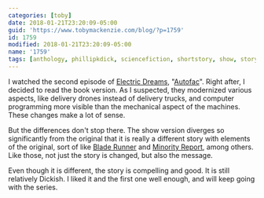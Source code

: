 ```yaml
---
categories: [toby]
date: 2018-01-21T23:20:09-05:00
guid: 'https://www.tobymackenzie.com/blog/?p=1759'
id: 1759
modified: 2018-01-21T23:20:09-05:00
name: '1759'
tags: [anthology, phillipkdick, sciencefiction, shortstory, show, story, tv]
---
```


I watched the second episode of [Electric Dreams](https://en.wikipedia.org/wiki/Electric_Dreams_(2017_TV_series)), "[Autofac](https://en.wikipedia.org/wiki/Autofac)".  Right after, I decided to read the book version.<!--more-->  As I suspected, they modernized various aspects, like delivery drones instead of delivery trucks, and computer programming more visible than the mechanical aspect of the machines.  These changes make a lot of sense.

But the differences don't stop there.  The show version diverges so significantly from the original that it is really a different story with elements of the original, sort of like [Blade Runner](https://en.wikipedia.org/wiki/Blade_Runner) and [Minority Report](https://en.wikipedia.org/wiki/Minority_Report_(film)), among others.  Like those, not just the story is changed, but also the message.

Even though it is different, the story is compelling and good.  It is still relatively Dickish.  I liked it and the first one well enough, and will keep going with the series.
